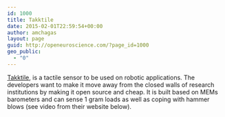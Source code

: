 ```yaml
---
id: 1000
title: Takktile
date: 2015-02-01T22:59:54+00:00
author: amchagas
layout: page
guid: http://openeuroscience.com/?page_id=1000
geo_public:
  - "0"
---
```

[Takktile](http://www.takktile.com/), is a tactile sensor to be used on robotic applications. The developers want to make it move away from the closed walls of research institutions by making it open source and cheap. It is built based on MEMs barometers and can sense 1 gram loads as well as coping with hammer blows (see video from their website below).

<span class="embed-youtube" style="text-align:center; display: block;"></span>